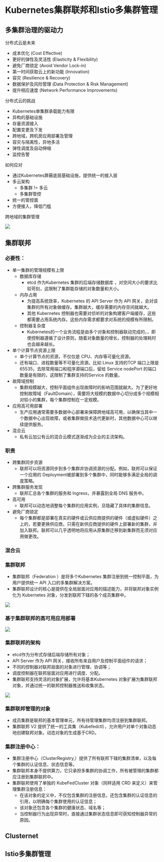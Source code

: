 # Kubernetes集群联邦和Istio多集群管理

## 多集群治理的驱动力
分布式云是未来
* 成本优化 (Cost Effective)
* 更好的弹性及灵活性 (Elasticity & Flexibility)
* 避免厂商锁定 (Avoid Vendor Lock-in)
* 第一时间获取云上的新功能 (Innovation)
* 容灾 (Resilience & Recovery)
* 数据保护及风险管理 (Data Protection & Risk Management)
* 提升相应速度 (Network Performance Improvements)

分布式云的挑战
* Kubernetes单集群承载能力有限
* 异构的基础设施
* 存量资源接入
* 配置变更及下发
* 跨地域，跨机房应用部署及管理
* 容灾与隔离性，异地多活
* 弹性调度及自动伸缩
* 监控告警

如何应对
* 通过Kubernetes屏蔽底层基础设施，提供统一的接入层
* 多云架构
  * 多集群 != 多云
  * 多集群管控
* 统一的管控面
* 方便接入，降低门槛

跨地域的集群管理

![](resources/multi-cluster-management.png)

## 集群联邦
### 必要性：
* 单一集群的管理规模有上限
  * 数据库存储
    * etcd 作为Kubernetes 集群的后端存储数据库 ，对空间大小的要求比较苛刻，这限制了集群能存储的对象数量和大小。
  * 内存占用
    * 为提高系统效率，Kubernetes 的 API Server 作为 API 网关，会对该集群的所有对象做缓存。集群越大，缓存需要的内存空间就越大。
    * 其他 Kubernetes 控制器也需要对侦听的对象构建客户端缓存，这些都需要占用系统内存。这些内存需求都要求对系统的规模有所限制。
  * 控制器复杂度
    * Kubernetes的一个业务流程是由多个对象和控制器联动完成的，，即使控制器遵循了设计原则，随着对象数量的增长，控制器的处理耗时也会越来越长。
* 单个计算节点资源上限
  * 单个计算节点的资源，不仅仅是 CPU、内存等可量化资源。
  * 还有端口、进程数量等不可量化资源。比如 Linux 支持的TCP 端口上限是 65535，去除常用端口和程序源端口后，留给 Service nodePort 的端口数量是有限的，这限制了集群支持的Service 的数量。
* 故障域控制
  * 集群规模越大，控制平面组件出现故障时的影响范围就越大。为了更好地控制故障域（FaultDomain），需要将大规模的数据中心切分成多个规模相对较小的集群，每个集群控制在一定规模。
* 应用高可用部署
  * 生产应用通常需要多数据中心部署来保障跨地域高可用，以确保当其中一个数据中心出现故障，或者集群做技术迭代更新时，其他数据中心可以继续提供服务。
* 混合云
  * 私有云加公有云的混合云模式逐渐成为企业的主流架构。

### 职责
* 跨集群同步资源
  * 联邦可以将资源同步到多个集群并协调资源的分配。例如，联邦可以保证一个应用的 Deployment被部署到多个集群中，同时能够多满足全局的调度策略。
* 跨集群服务发现
  * 联邦汇总各个集群的服务和 Ingress，并暴露到全局 DNS 服务中。
* 高可用
  * 联邦可以动态地调整每个集群的应用实例，旦隐藏了具体的集群信息。
* 避免厂商锁定
  * 每个集群都是部署在真实的硬件或云供应商提供的硬件（或虚拟硬件）之上的，若要更换供应商，只需在新供应商提供的硬件上部署新的集群，并加入联邦。联邦可以几乎透明地将应用从原集群迁移到新集群而无须对应用做更改。

### 混合云

### 集群联邦
* 集群联邦（Federation ）是将多个Kubernetes 集群注册到统一控制平面，为用户提供统一 API 入口的多集群解决方案。
* 集群联邦设计的核心是提供在全局层面对应用的描述能力，并将联邦对象实例化为 Kubernetes 对象，分发到联邦下辖的各个成员集群中。

![](resources/federation.png)

### 基于集群联邦的高可用应用部署

![](resources/federation-ha.png)

### 集群联邦的架构
* etcd作为分布式存储后端存储所有对象；
* API Server 作为 API 网关，接收所有来自用户及控制平面组件的请求；
* 不同的控制器对联邦层面的对象进行管理、协调等；
* 调度控制器在联邦层面对应用进行调度、分配。
* 集群联邦支持灵活的对象扩展，允许将基本Kubernetes 对象扩展为集群联邦对象，并通过统一的联邦控制器推送和收集状态。

![](resources/federation-arch.png)

### 集群联邦管理的对象
* 成员集群是联邦的基本管理单元，所有待管理集群均须注册到集群联邦。
* 集群联邦 V2 提供了统一的工具集（Kubefedctl），允许用户对单个对象动态地创建联邦对象。动态对象的生成基于CRD。

### 集群注册中心：
* 集群注册中心（ClusterRegistry,）提供了所有联邦下辖的集群清单，以及每个集群的认证信息、状态信息等。
* 集群联邦本身不提供算力，它只承担多集群的协调工作，所有被管理的集群都应注册到集群联邦中。
* 集群联邦使用了单独的 KubeFedCluster 对象（同样适用 CRD 来定义）来管理集群注册信息：
  * 在该对象的定义中，不仅包含集群的注册信息，还包含集群的认证信息的引用，以明确每个集群使用的认证信息；
  * 该对象还包含各个集群的健康状态、域名等；
  * 当控制器行为出现异常时，直接通过集群状态信息即可获知控制器异常的原因。
## Clusternet
## Istio多集群管理

